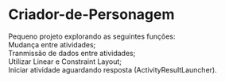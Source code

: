 # Criador-de-Personagem

Pequeno projeto explorando as seguintes funções:                                                                                                  
Mudança entre atividades;                                                                                                                           
Tranmissão de dados entre atividades;                                                                                                           
Utilizar Linear e Constraint Layout;                                                                                              
Iniciar atividade aguardando resposta (ActivityResultLauncher).
